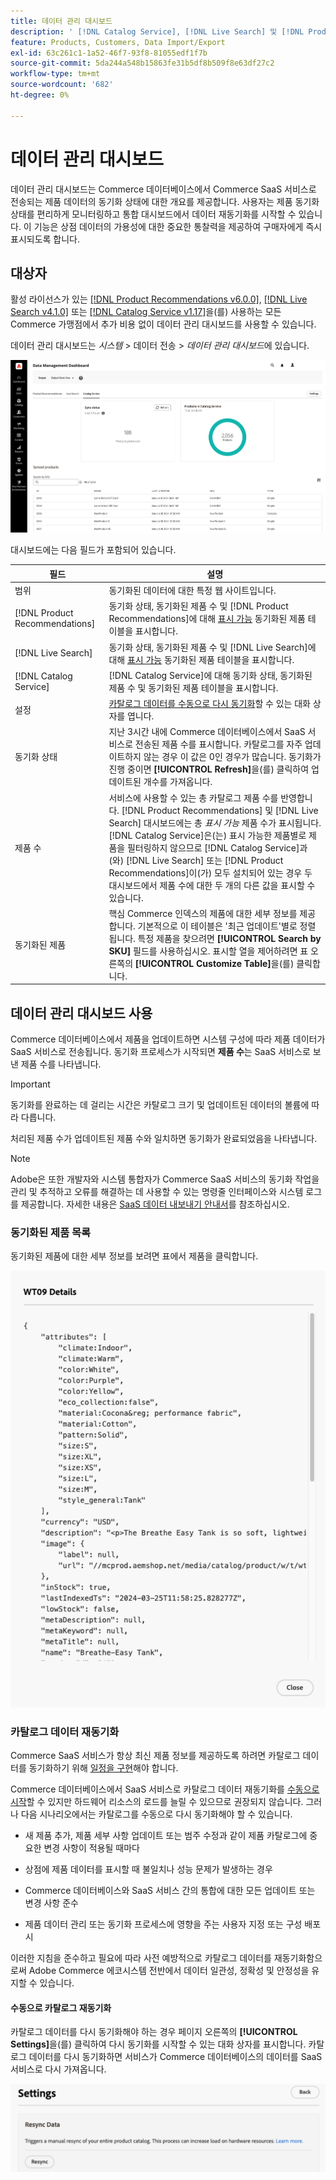 ```yaml
---
title: 데이터 관리 대시보드
description: ' [!DNL Catalog Service], [!DNL Live Search] 및 [!DNL Product Recommendation]의 데이터 스트림에 대한 인사이트에 액세스하는 방법에 대해 알아봅니다.'
feature: Products, Customers, Data Import/Export
exl-id: 63c261c1-1a52-46f7-93f8-81055edf1f7b
source-git-commit: 5da244a548b15863fe31b5df8b509f8e63df27c2
workflow-type: tm+mt
source-wordcount: '682'
ht-degree: 0%

---
```


# 데이터 관리 대시보드

데이터 관리 대시보드는 Commerce 데이터베이스에서 Commerce SaaS 서비스로 전송되는 제품 데이터의 동기화 상태에 대한 개요를 제공합니다. 사용자는 제품 동기화 상태를 편리하게 모니터링하고 통합 대시보드에서 데이터 재동기화를 시작할 수 있습니다. 이 기능은 상점 데이터의 가용성에 대한 중요한 통찰력을 제공하여 구매자에게 즉시 표시되도록 합니다.

## 대상자

활성 라이선스가 있는 [[!DNL Product Recommendations v6.0.0]](https://experienceleague.adobe.com/en/docs/commerce/product-recommendations/guide-overview), [[!DNL Live Search v4.1.0]](https://experienceleague.adobe.com/en/docs/commerce/live-search/guide-overview) 또는 [[!DNL Catalog Service v1.17]](https://experienceleague.adobe.com/en/docs/commerce/catalog-service/guide-overview)을(를) 사용하는 모든 Commerce 가맹점에서 추가 비용 없이 데이터 관리 대시보드를 사용할 수 있습니다.

데이터 관리 대시보드는 *시스템* > 데이터 전송 > *데이터 관리 대시보드*&#x200B;에 있습니다.

![데이터 관리 대시보드](assets/data-management-dashboard.png)

대시보드에는 다음 필드가 포함되어 있습니다.

| 필드 | 설명 |
|--- |--- |
| 범위 | 동기화된 데이터에 대한 특정 웹 사이트입니다. |
| [!DNL Product Recommendations] | 동기화 상태, 동기화된 제품 수 및 [!DNL Product Recommendations]에 대해 [표시 가능](https://experienceleague.adobe.com/en/docs/commerce-admin/config/catalog/inventory#stock-options) 동기화된 제품 테이블을 표시합니다. |
| [!DNL Live Search] | 동기화 상태, 동기화된 제품 수 및 [!DNL Live Search]에 대해 [표시 가능](https://experienceleague.adobe.com/en/docs/commerce-admin/config/catalog/inventory#stock-options) 동기화된 제품 테이블을 표시합니다. |
| [!DNL Catalog Service] | [!DNL Catalog Service]에 대해 동기화 상태, 동기화된 제품 수 및 동기화된 제품 테이블을 표시합니다. |
| 설정 | [카탈로그 데이터를 수동으로 다시 동기화](#resync-catalog-data)할 수 있는 대화 상자를 엽니다. |
| 동기화 상태 | 지난 3시간 내에 Commerce 데이터베이스에서 SaaS 서비스로 전송된 제품 수를 표시합니다. 카탈로그를 자주 업데이트하지 않는 경우 이 값은 0인 경우가 많습니다. 동기화가 진행 중이면 **[!UICONTROL Refresh]**&#x200B;을(를) 클릭하여 업데이트된 개수를 가져옵니다. |
| 제품 수 | 서비스에 사용할 수 있는 총 카탈로그 제품 수를 반영합니다. [!DNL Product Recommendations] 및 [!DNL Live Search] 대시보드에는 총 _표시 가능_ 제품 수가 표시됩니다. [!DNL Catalog Service]은(는) 표시 가능한 제품별로 제품을 필터링하지 않으므로 [!DNL Catalog Service]과(와) [!DNL Live Search] 또는 [!DNL Product Recommendations]이(가) 모두 설치되어 있는 경우 두 대시보드에서 제품 수에 대한 두 개의 다른 값을 표시할 수 있습니다. |
| 동기화된 제품 | 핵심 Commerce 인덱스의 제품에 대한 세부 정보를 제공합니다. 기본적으로 이 테이블은 &#39;최근 업데이트&#39;별로 정렬됩니다. 특정 제품을 찾으려면 **[!UICONTROL Search by SKU]** 필드를 사용하십시오. 표시할 열을 제어하려면 표 오른쪽의 **[!UICONTROL Customize Table]**&#x200B;을(를) 클릭합니다. |

## 데이터 관리 대시보드 사용

Commerce 데이터베이스에서 제품을 업데이트하면 시스템 구성에 따라 제품 데이터가 SaaS 서비스로 전송됩니다. 동기화 프로세스가 시작되면 **제품 수**&#x200B;는 SaaS 서비스로 보낸 제품 수를 나타냅니다.

>[!IMPORTANT]
>
>동기화를 완료하는 데 걸리는 시간은 카탈로그 크기 및 업데이트된 데이터의 볼륨에 따라 다릅니다.

처리된 제품 수가 업데이트된 제품 수와 일치하면 동기화가 완료되었음을 나타냅니다.

>[!NOTE]
>
>Adobe은 또한 개발자와 시스템 통합자가 Commerce SaaS 서비스의 동기화 작업을 관리 및 추적하고 오류를 해결하는 데 사용할 수 있는 명령줄 인터페이스와 시스템 로그를 제공합니다. 자세한 내용은 [SaaS 데이터 내보내기 안내서](https://experienceleague.adobe.com/en/docs/commerce/saas-data-export/overview)를 참조하십시오.

### 동기화된 제품 목록

동기화된 제품에 대한 세부 정보를 보려면 표에서 제품을 클릭합니다.

![제품 세부 정보 동기화](assets/sync-product-detail.png)

### 카탈로그 데이터 재동기화

Commerce SaaS 서비스가 항상 최신 제품 정보를 제공하도록 하려면 카탈로그 데이터를 동기화하기 위해 [일정을 구현](https://experienceleague.adobe.com/en/docs/commerce-operations/configuration-guide/cli/manage-indexers#reindex)해야 합니다.

Commerce 데이터베이스에서 SaaS 서비스로 카탈로그 데이터 재동기화를 [수동으로 시작](#manually-resync-catalog)할 수 있지만 하드웨어 리소스의 로드를 늘릴 수 있으므로 권장되지 않습니다. 그러나 다음 시나리오에서는 카탈로그를 수동으로 다시 동기화해야 할 수 있습니다.

- 새 제품 추가, 제품 세부 사항 업데이트 또는 범주 수정과 같이 제품 카탈로그에 중요한 변경 사항이 적용될 때마다

- 상점에 제품 데이터를 표시할 때 불일치나 성능 문제가 발생하는 경우

- Commerce 데이터베이스와 SaaS 서비스 간의 통합에 대한 모든 업데이트 또는 변경 사항 준수

- 제품 데이터 관리 또는 동기화 프로세스에 영향을 주는 사용자 지정 또는 구성 배포 시

이러한 지침을 준수하고 필요에 따라 사전 예방적으로 카탈로그 데이터를 재동기화함으로써 Adobe Commerce 에코시스템 전반에서 데이터 일관성, 정확성 및 안정성을 유지할 수 있습니다.

#### 수동으로 카탈로그 재동기화

카탈로그 데이터를 다시 동기화해야 하는 경우 페이지 오른쪽의 **[!UICONTROL Settings]**&#x200B;을(를) 클릭하여 다시 동기화를 시작할 수 있는 대화 상자를 표시합니다. 카탈로그 데이터를 다시 동기화하면 서비스가 Commerce 데이터베이스의 데이터를 SaaS 서비스로 다시 가져옵니다.

![수동으로 제품 동기화](assets/resync-data.png)
